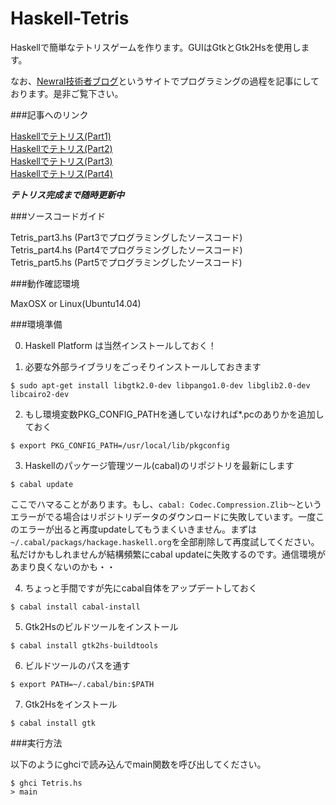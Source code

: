 Haskell-Tetris
==============


Haskellで簡単なテトリスゲームを作ります。GUIはGtkとGtk2Hsを使用します。

なお、[Newral技術者ブログ](http://newral.info/publics/index/79/&anchor_link=page79_341#page79_341)というサイトでプログラミングの過程を記事にしております。是非ご覧下さい。  

###記事へのリンク

[Haskellでテトリス(Part1)](http://newral.info/publics/index/79/r_id=223/c_id=341/detail=1/&anchor_link=page79_341_223#page79_341_223)  
[Haskellでテトリス(Part2)](http://newral.info/publics/index/79/r_id=224/c_id=341/detail=1/&anchor_link=page79_341_224#page79_341_224)  
[Haskellでテトリス(Part3)](http://newral.info/publics/index/79/r_id=236/c_id=341/detail=1/&anchor_link=page79_341_236#page79_341_236)  
[Haskellでテトリス(Part4)](http://newral.info/publics/index/79/r_id=237/c_id=341/detail=1/&anchor_link=page79_341_237#page79_341_237)  

***テトリス完成まで随時更新中***  


###ソースコードガイド

Tetris_part3.hs (Part3でプログラミングしたソースコード)  
Tetris_part4.hs (Part4でプログラミングしたソースコード)  
Tetris_part5.hs (Part5でプログラミングしたソースコード)  

###動作確認環境

MaxOSX or Linux(Ubuntu14.04)

###環境準備

0) Haskell Platform は当然インストールしておく！

1) 必要な外部ライブラリをごっそりインストールしておきます

```
$ sudo apt-get install libgtk2.0-dev libpango1.0-dev libglib2.0-dev libcairo2-dev
```

2) もし環境変数PKG_CONFIG_PATHを通していなければ*.pcのありかを追加しておく

```
$ export PKG_CONFIG_PATH=/usr/local/lib/pkgconfig
```

3) Haskellのパッケージ管理ツール(cabal)のリポジトリを最新にします

```
$ cabal update
```

ここでハマることがあります。もし、`cabal: Codec.Compression.Zlib〜`というエラーがでる場合はリポジトリデータのダウンロードに失敗しています。一度このエラーが出ると再度updateしてもうまくいきません。まずは`~/.cabal/packags/hackage.haskell.org`を全部削除して再度試してください。私だけかもしれませんが結構頻繁にcabal updateに失敗するのです。通信環境があまり良くないのかも・・


4) ちょっと手間ですが先にcabal自体をアップデートしておく

```
$ cabal install cabal-install
```

5) Gtk2Hsのビルドツールをインストール

```
$ cabal install gtk2hs-buildtools
```

6) ビルドツールのパスを通す

```
$ export PATH=~/.cabal/bin:$PATH
```

7) Gtk2Hsをインストール

```
$ cabal install gtk
```

###実行方法

以下のようにghciで読み込んでmain関数を呼び出してください。

```
$ ghci Tetris.hs
> main
```
